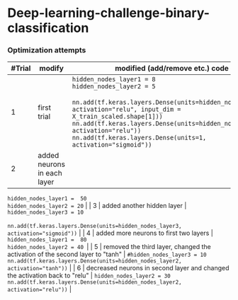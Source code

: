 # Deep-learning-challenge-binary-classification

### Optimization attempts
| #Trial | modify | modified (add/remove etc.) code |
|--------|--------|---------|
| 1 | first trial | `hidden_nodes_layer1 = 8`<br>`hidden_nodes_layer2 = 5`<br><br>`nn.add(tf.keras.layers.Dense(units=hidden_nodes_layer1, activation="relu", input_dim = X_train_scaled.shape[1]))`<br>`nn.add(tf.keras.layers.Dense(units=hidden_nodes_layer2, activation="relu"))`<br>`nn.add(tf.keras.layers.Dense(units=1, activation="sigmoid"))` |
| 2 | added neurons in each layer | 
`hidden_nodes_layer1 =  50`<br>
`hidden_nodes_layer2 = 20` |
| 3 | added another hidden layer | 
`hidden_nodes_layer3 = 10`<br><br>
`nn.add(tf.keras.layers.Dense(units=hidden_nodes_layer3, activation="sigmoid"))` |
| 4 | added more neurons to first two layers | 
`hidden_nodes_layer1 =  80`<br>
`hidden_nodes_layer2 = 40 `|
| 5 | removed the third layer, changed the activation of the second layer to "tanh" | 
`#hidden_nodes_layer3 = 10`<br>
`nn.add(tf.keras.layers.Dense(units=hidden_nodes_layer2, activation="tanh"))` |
| 6 | decreased neurons in second layer and changed the activation back to "relu" | 
`hidden_nodes_layer2 = 30`<br>
`nn.add(tf.keras.layers.Dense(units=hidden_nodes_layer2, activation="relu"))` |